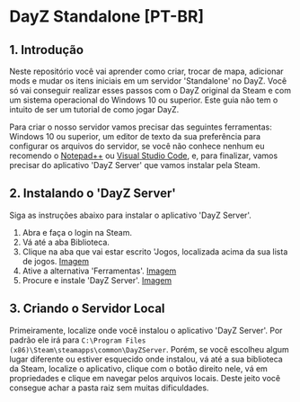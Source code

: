 # DayZ Standalone [PT-BR]

## 1. Introdução

Neste repositório você vai aprender como criar, trocar de mapa, adicionar mods e mudar os itens iniciais em um servidor 'Standalone' no DayZ. Você só vai conseguir realizar esses passos com o DayZ original da Steam e com um sistema operacional do Windows 10 ou superior. Este guia não tem o intuito de ser um tutorial de como jogar DayZ.
 
Para criar o nosso servidor vamos precisar das seguintes ferramentas: Windows 10 ou superior, um editor de texto da sua preferência para configurar os arquivos do servidor, se você não conhece nenhum eu recomendo o [Notepad++](https://notepad-plus-plus.org/downloads/) ou [Visual Studio Code](https://code.visualstudio.com/Download), e, para finalizar, vamos precisar do aplicativo 'DayZ Server' que vamos instalar pela Steam.

## 2. Instalando o 'DayZ Server'

Siga as instruções abaixo para instalar o aplicativo 'DayZ Server'.

 1. Abra e faça o login na Steam.
 2. Vá até a aba Biblioteca.
 3. Clique na aba que vai estar escrito 'Jogos, localizada acima da sua lista de jogos. [Imagem](https://prnt.sc/AisqsDSwcNoy)
 4. Ative a alternativa 'Ferramentas'. [Imagem](https://prnt.sc/BnnGXbihF8ZC)
 5. Procure e instale 'DayZ Server'. [Imagem](https://prnt.sc/wRsCVFLRz33g)

## 3. Criando o Servidor Local

Primeiramente, localize onde você instalou o aplicativo 'DayZ Server'. Por padrão ele irá para ```C:\Program Files (x86)\Steam\steamapps\common\DayZServer```. Porém, se você escolheu algum lugar diferente ou estiver esquecido onde instalou, vá até a sua biblioteca da Steam, localize o aplicativo, clique com o botão direito nele, vá em propriedades e clique em navegar pelos arquivos locais. Deste jeito você consegue achar a pasta raiz sem muitas dificuldades.

